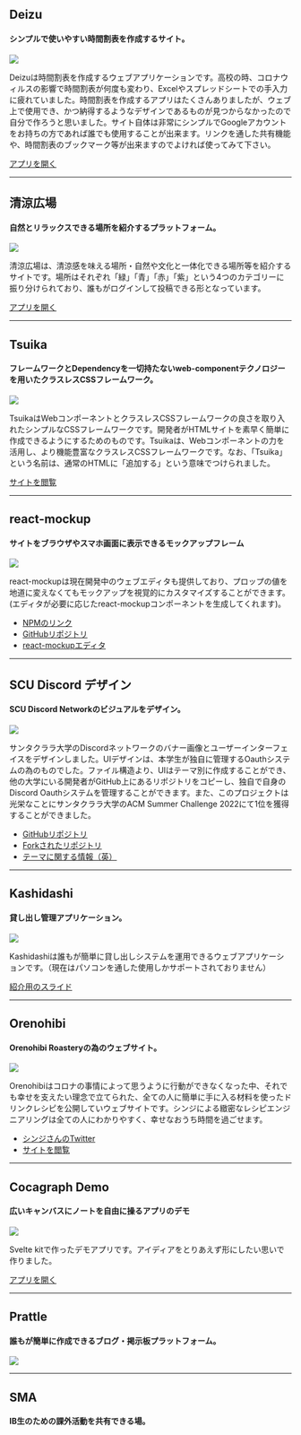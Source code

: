 ## Deizu
#### シンプルで使いやすい時間割表を作成するサイト。
![](/images/deizu.png)

Deizuは時間割表を作成するウェブアプリケーションです。高校の時、コロナウィルスの影響で時間割表が何度も変わり、Excelやスプレッドシートでの手入力に疲れていました。時間割表を作成するアプリはたくさんありましたが、ウェブ上で使用でき、かつ納得するようなデザインであるものが見つからなかったので自分で作ろうと思いました。サイト自体は非常にシンプルでGoogleアカウントをお持ちの方であれば誰でも使用することが出来ます。リンクを通した共有機能や、時間割表のブックマーク等が出来ますのでよければ使ってみて下さい。

[アプリを開く](https://deizu.vercel.app/)

---

## 清涼広場
#### 自然とリラックスできる場所を紹介するプラットフォーム。
![](/images/seiryo-ground.png)

清涼広場は、清涼感を味える場所・自然や文化と一体化できる場所等を紹介するサイトです。場所はそれぞれ「緑」「青」「赤」「紫」という4つのカテゴリーに振り分けられており、誰もがログインして投稿できる形となっています。

[アプリを開く](https://seiryo-ground.vercel.app/)

---

## Tsuika
#### フレームワークとDependencyを一切持たないweb-componentテクノロジーを用いたクラスレスCSSフレームワーク。
![](/images/tsuika.png)

TsuikaはWebコンポーネントとクラスレスCSSフレームワークの良さを取り入れたシンプルなCSSフレームワークです。開発者がHTMLサイトを素早く簡単に作成できるようにするためのものです。Tsuikaは、Webコンポーネントの力を活用し、より機能豊富なクラスレスCSSフレームワークです。なお、「Tsuika」という名前は、通常のHTMLに「追加する」という意味でつけられました。

[サイトを閲覧](https://tsuika.netlify.app/)

---

## react-mockup
#### サイトをブラウザやスマホ画面に表示できるモックアップフレーム
![](/images/react-mockup.png)

react-mockupは現在開発中のウェブエディタも提供しており、プロップの値を地道に変えなくてもモックアップを視覚的にカスタマイズすることができます。(エディタが必要に応じたreact-mockupコンポーネントを生成してくれます)。

- [NPMのリンク](https://www.npmjs.com/package/react-mockup)
- [GitHubリポジトリ](https://github.com/501A-Designs/react-mockup)
- [react-mockupエディタ](https://react-mockup-editor.vercel.app/)

---

## SCU Discord デザイン
#### SCU Discord Networkのビジュアルをデザイン。
![](/images/scuDiscordNetwork.png)

サンタクララ大学のDiscordネットワークのバナー画像とユーザーインターフェイスをデザインしました。UIデザインは、本学生が独自に管理するOauthシステムの為のものでした。ファイル構造より、UIはテーマ別に作成することができ、他の大学にいる開発者がGitHub上にあるリポジトリをコピーし、独自で自身のDiscord Oauthシステムを管理することができます。また、このプロジェクトは光栄なことにサンタクララ大学のACM Summer Challenge 2022にて1位を獲得することができました。

- [GitHubリポジトリ](https://github.com/JAVAB3ANS/discord-oauth-roles-system)
- [Forkされたリポジトリ](https://github.com/501A-Designs/discord-oauth-verification-system)
- [テーマに関する情報（英）](https://react-mockup-editor.vercel.app/)

---

## Kashidashi
#### 貸し出し管理アプリケーション。
![](/images/kashidashi.png)

Kashidashiは誰もが簡単に貸し出しシステムを運用できるウェブアプリケーションです。（現在はパソコンを通した使用しかサポートされておりません）

[紹介用のスライド](https://pitch.com/public/044d2794-42e8-4e7a-a8ed-c3ddee03ebf1)

---

## Orenohibi
#### Orenohibi Roasteryの為のウェブサイト。
![](/images/orenohibi.png)

Orenohibiはコロナの事情によって思うように行動ができなくなった中、それでも幸せを支えたい理念で立てられた、全ての人に簡単に手に入る材料を使ったドリンクレシピを公開していウェブサイトです。シンジによる緻密なレシピエンジニアリングは全ての人にわかりやすく、幸せなおうち時間を過ごせます。

- [シンジさんのTwitter](https://twitter.com/EyesObsolete)
- [サイトを閲覧](https://orenohibi.vercel.app/)

---

## Cocagraph Demo
#### 広いキャンバスにノートを自由に操るアプリのデモ
![](/images/cocagraph.png)

Svelte kitで作ったデモアプリです。アイディアをとりあえず形にしたい思いで作りました。

[アプリを開く](https://cocagraph-demo.vercel.app/)

---

## Prattle
#### 誰もが簡単に作成できるブログ・掲示板プラットフォーム。
![](/images/prattle.png)

---

## SMA
#### IB生のための課外活動を共有できる場。